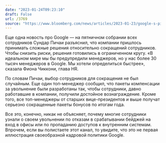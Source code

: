 ```yaml
---
date: "2023-01-24T09:23:10"
draft: False
url: /3769
source: "https://www.bloomberg.com/news/articles/2023-01-23/google-s-pichai-tells-staff-cuts-avoided-much-worse-problems"
---
```


Еще одна новость про Google — на пятничном собрании всех сотрудников Сундар Пичаи разъяснил, что компании пришлось принимать сложные решения относительно сокращений сотрудников. Чтобы снизить риски, решения готовились в ограниченном кругу. «В идеальном мире мы бы предупредили менеджеров, но у нас более 30 тысяч менеджеров в Google. Мы хотели определиться быстрее», сказала Фиона Чиккони, глава HR.

По словам Пичаи, выбор сотрудников для сокращения не был случайным. Еще один топ-менеджер сообщил, что пакеты компенсации за увольнение были разработаны так, чтобы сотрудники, давно работавшие в компании, получили достойное вознаграждение. Кроме того, все топ-менеджеры от старших вице-президентов и выше получат серьезно сокращенные пакеты бонусов по итогам года.

Все это, конечно, никак не объясняет, почему многие сотрудники узнали о своем увольнении по отказам в срабатывании бейджей на вход в офисы или по пропаданию доступов к внутренним системам. Впрочем, если вы полистаете этот канал, то увидите, что это не первая иллюстрация своеобразной кадровой политики Google.
